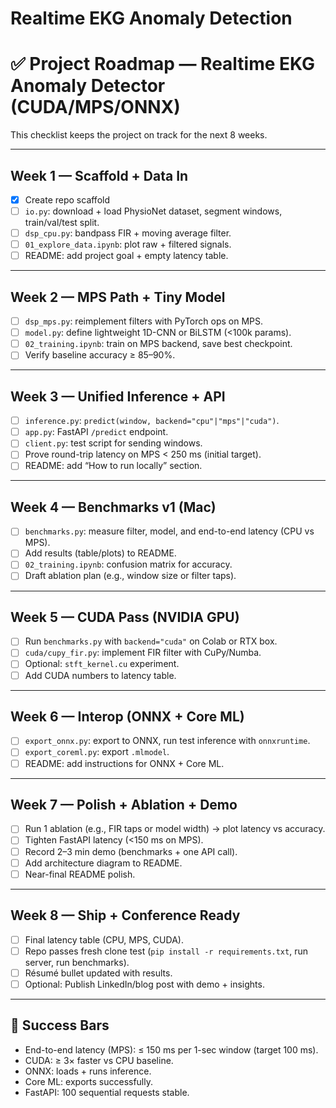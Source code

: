 # Realtime EKG Anomaly Detection

# ✅ Project Roadmap — Realtime EKG Anomaly Detector (CUDA/MPS/ONNX)

This checklist keeps the project on track for the next 8 weeks.

---

## Week 1 — Scaffold + Data In
- [X] Create repo scaffold
- [ ] `io.py`: download + load PhysioNet dataset, segment windows, train/val/test split.
- [ ] `dsp_cpu.py`: bandpass FIR + moving average filter.
- [ ] `01_explore_data.ipynb`: plot raw + filtered signals.
- [ ] README: add project goal + empty latency table.

---

## Week 2 — MPS Path + Tiny Model
- [ ] `dsp_mps.py`: reimplement filters with PyTorch ops on MPS.
- [ ] `model.py`: define lightweight 1D-CNN or BiLSTM (<100k params).
- [ ] `02_training.ipynb`: train on MPS backend, save best checkpoint.
- [ ] Verify baseline accuracy ≥ 85–90%.

---

## Week 3 — Unified Inference + API
- [ ] `inference.py`: `predict(window, backend="cpu"|"mps"|"cuda")`.
- [ ] `app.py`: FastAPI `/predict` endpoint.
- [ ] `client.py`: test script for sending windows.
- [ ] Prove round-trip latency on MPS < 250 ms (initial target).
- [ ] README: add “How to run locally” section.

---

## Week 4 — Benchmarks v1 (Mac)
- [ ] `benchmarks.py`: measure filter, model, and end-to-end latency (CPU vs MPS).
- [ ] Add results (table/plots) to README.
- [ ] `02_training.ipynb`: confusion matrix for accuracy.
- [ ] Draft ablation plan (e.g., window size or filter taps).

---

## Week 5 — CUDA Pass (NVIDIA GPU)
- [ ] Run `benchmarks.py` with `backend="cuda"` on Colab or RTX box.
- [ ] `cuda/cupy_fir.py`: implement FIR filter with CuPy/Numba.
- [ ] Optional: `stft_kernel.cu` experiment.
- [ ] Add CUDA numbers to latency table.

---

## Week 6 — Interop (ONNX + Core ML)
- [ ] `export_onnx.py`: export to ONNX, run test inference with `onnxruntime`.
- [ ] `export_coreml.py`: export `.mlmodel`.
- [ ] README: add instructions for ONNX + Core ML.

---

## Week 7 — Polish + Ablation + Demo
- [ ] Run 1 ablation (e.g., FIR taps or model width) → plot latency vs accuracy.
- [ ] Tighten FastAPI latency (<150 ms on MPS).
- [ ] Record 2–3 min demo (benchmarks + one API call).
- [ ] Add architecture diagram to README.
- [ ] Near-final README polish.

---

## Week 8 — Ship + Conference Ready
- [ ] Final latency table (CPU, MPS, CUDA).
- [ ] Repo passes fresh clone test (`pip install -r requirements.txt`, run server, run benchmarks).
- [ ] Résumé bullet updated with results.
- [ ] Optional: Publish LinkedIn/blog post with demo + insights.

---

## 🚩 Success Bars
- End-to-end latency (MPS): ≤ 150 ms per 1-sec window (target 100 ms).
- CUDA: ≥ 3× faster vs CPU baseline.
- ONNX: loads + runs inference.
- Core ML: exports successfully.
- FastAPI: 100 sequential requests stable.
